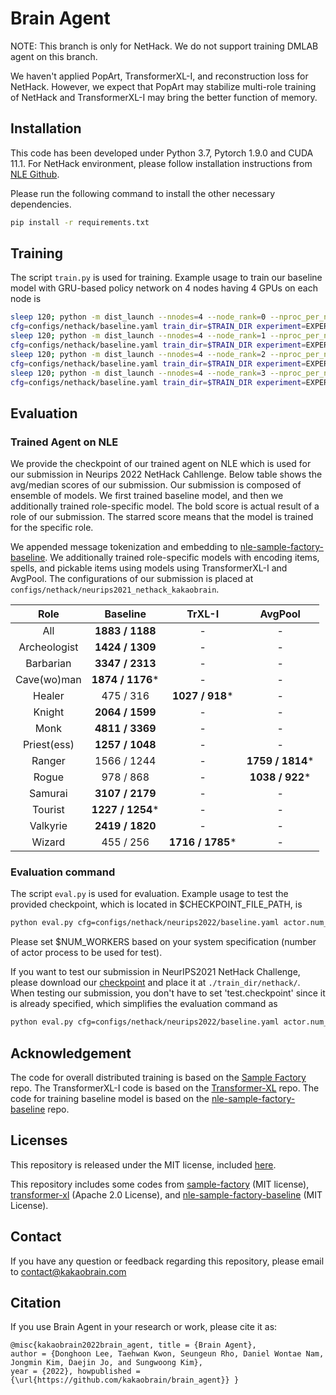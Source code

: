# Brain Agent
NOTE: This branch is only for NetHack. We do not support training DMLAB agent on this branch.


We haven't applied PopArt, TransformerXL-I, and reconstruction loss for NetHack. 
However, we expect that PopArt may stabilize multi-role training of NetHack and TransformerXL-I may bring the better function of memory.


## Installation
This code has been developed under Python 3.7, Pytorch 1.9.0 and CUDA 11.1.
For NetHack environment, please follow installation instructions from [NLE Github](https://github.com/facebookresearch/nle).

Please run the following command to install the other necessary dependencies.
```bash
pip install -r requirements.txt
```


## Training
The script `train.py` is used for training. Example usage to train our baseline model with GRU-based policy network on 4 nodes having 4 GPUs on each node is
```bash
sleep 120; python -m dist_launch --nnodes=4 --node_rank=0 --nproc_per_node=4 --master_addr=$MASTER_ADDR -m train \ 
cfg=configs/nethack/baseline.yaml train_dir=$TRAIN_DIR experiment=EXPERIMENT_DIR 
sleep 120; python -m dist_launch --nnodes=4 --node_rank=1 --nproc_per_node=4 --master_addr=$MASTER_ADDR -m train \ 
cfg=configs/nethack/baseline.yaml train_dir=$TRAIN_DIR experiment=EXPERIMENT_DIR
sleep 120; python -m dist_launch --nnodes=4 --node_rank=2 --nproc_per_node=4 --master_addr=$MASTER_ADDR -m train \ 
cfg=configs/nethack/baseline.yaml train_dir=$TRAIN_DIR experiment=EXPERIMENT_DIR
sleep 120; python -m dist_launch --nnodes=4 --node_rank=3 --nproc_per_node=4 --master_addr=$MASTER_ADDR -m train \ 
cfg=configs/nethack/baseline.yaml train_dir=$TRAIN_DIR experiment=EXPERIMENT_DIR
```

## Evaluation
### Trained Agent on NLE
We provide the checkpoint of our trained agent on NLE which is used for our submission in Neurips 2022 NetHack Cahllenge. 
Below table shows the avg/median scores of our submission.
Our submission is composed of ensemble of models.
We first trained baseline model, and then we additionally trained role-specific model.
The bold score is actual result of a role of our submission. 
The starred score means that the model is trained for the specific role.


We appended message tokenization and embedding to [nle-sample-factory-baseline](https://github.com/Miffyli/nle-sample-factory-baseline).
We additionally trained role-specific models with encoding items, spells, and pickable items using models using TransformerXL-I and AvgPool.
The configurations of our submission is placed at `configs/nethack/neurips2021_nethack_kakaobrain`.


|  Role | Baseline  | TrXL-I | AvgPool |
|:----------:|:--------:|:----------:|:---------------:|
| All | **1883 / 1188**  | - | - |
| Archeologist | **1424 / 1309**  | - | - |
| Barbarian | **3347 / 2313** | - | - |
| Cave(wo)man | **1874 / 1176***  | - |- |
| Healer | 475 / 316  | **1027 / 918*** | - |
| Knight | **2064 / 1599**  | - | - |
| Monk | **4811 / 3369**  | - | - |
| Priest(ess) | **1257 / 1048** | - | - |
| Ranger | 1566 / 1244  | - | **1759 / 1814*** |
| Rogue | 978 / 868 | - | **1038 / 922*** |
| Samurai | **3107 / 2179** | - | - |
| Tourist | **1227 / 1254*** | - | - |
| Valkyrie | **2419 / 1820** | - | - |
| Wizard | 455 / 256 | **1716 / 1785*** | - |


### Evaluation command
The script `eval.py` is used for evaluation. Example usage to test the provided checkpoint, which is located in $CHECKPOINT_FILE_PATH, is

```bash
python eval.py cfg=configs/nethack/neurips2022/baseline.yaml actor.num_workers=$NUM_WORKERS actor.num_envs_per_worker=2 test.checkpoint=$CHECKPOINT_FILE_PATH 
```
Please set $NUM_WORKERS based on your system specification (number of actor process to be used for test).

If you want to test our submission in NeurIPS2021 NetHack Challenge, please download our [checkpoint](https://arena.kakaocdn.net/brainrepo/models/brain_agent/e763eb965808ea7125796fbd903db5e3/neurips2021_nethack_kakaobrain.tar.gz) and place it at `./train_dir/nethack/`. 
When testing our submission, you don't have to set 'test.checkpoint' since it is already specified, which simplifies the evaluation command as
```bash
python eval.py cfg=configs/nethack/neurips2022/baseline.yaml actor.num_workers=$NUM_WORKERS actor.num_envs_per_worker=2 
```


## Acknowledgement

The code for overall distributed training is based on the [Sample Factory](alex-petrenko/sample-factory) repo. 
The TransformerXL-I code is based on the [Transformer-XL](https://github.com/kimiyoung/transformer-xl) repo.
The code for training baseline model is based on the [nle-sample-factory-baseline](https://github.com/Miffyli/nle-sample-factory-baseline) repo.

## Licenses
This repository is released under the MIT license, included [here](LICENSE).

This repository includes some codes from [sample-factory](https://github.com/alex-petrenko/sample-factory) 
(MIT license), [transformer-xl](https://github.com/kimiyoung/transformer-xl) (Apache 2.0 License), 
and [nle-sample-factory-baseline](https://github.com/Miffyli/nle-sample-factory-baseline) (MIT License).

## Contact

If you have any question or feedback regarding this repository, please email to contact@kakaobrain.com

## Citation

If you use Brain Agent in your research or work, please cite it as:
```
@misc{kakaobrain2022brain_agent, title = {Brain Agent}, 
author = {Donghoon Lee, Taehwan Kwon, Seungeun Rho, Daniel Wontae Nam, Jongmin Kim, Daejin Jo, and Sungwoong Kim}, 
year = {2022}, howpublished = {\url{https://github.com/kakaobrain/brain_agent}} }
```